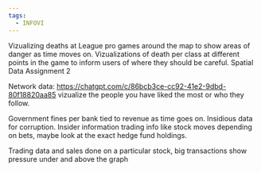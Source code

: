```yaml
---
tags:
  - INFOVI
---
```

Vizualizing deaths at League pro games around the map to show areas of danger as time moves on. Vizualizations of death per class at different points in the game to inform users of where they should be careful. Spatial Data Assignment 2

Network data: https://chatgpt.com/c/86bcb3ce-cc92-41e2-9dbd-80f18820aa85 vizualize the people you have liked the most or who they follow.

Government fines per bank tied to revenue as time goes on. Insidious data for corruption. Insider information trading info like stock moves depending on bets, maybe look at the exact hedge fund holdings.

Trading data and sales done on a particular stock, big transactions show pressure under and above the graph